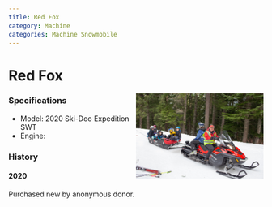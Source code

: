 ```yaml
---
title: Red Fox
category: Machine
categories: Machine Snowmobile
---
```

# Red Fox
<img src="img/2020-RedFox-Skandic.jpg" alt="photo of red fox snowmobile" style="width: 50%;" align="right">

### Specifications
- Model: 2020 Ski-Doo Expedition SWT
- Engine:

### History

#### 2020

Purchased new by anonymous donor.